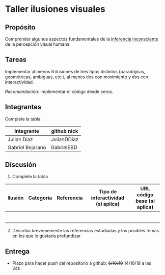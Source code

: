 # Taller ilusiones visuales

## Propósito

Comprender algunos aspectos fundamentales de la [inferencia inconsciente](https://github.com/VisualComputing/Cognitive) de la percepción visual humana.

## Tareas

Implementar al menos 6 ilusiones de tres tipos distintos (paradójicas, geométricas, ambiguas, etc.), al menos dos con movimiento y dos con interactividad.

*Recomendación:* implementar el código desde ceros.

## Integrantes

Complete la tabla:

| Integrante      | github nick |
|-----------------|-------------|
| Julian Diaz     | JulianDDiaz |
|Gabriel Bejarano | GabrielEBD  |

## Discusión

1. Complete la tabla

| Ilusión 			| Categoria | Referencia | Tipo de interactividad (si aplica) | URL código base (si aplica) |
|-------------------|-----------|------------|------------------------------------|-----------------------------|
|         			|           |            |                                    |                             |
|         			|           |            |                                    |                             |
|         			|           |            |                                    |                             |
|         			|           |            |                                    |                             |
|         			|           |            |                                    |                             |
|         			|           |            |                                    |                             |

2. Describa brevememente las referencias estudiadas y los posibles temas en los que le gustaría profundizar



## Entrega

* Plazo para hacer _push_ del repositorio a github: ~~6/10/19~~ 14/10/19 a las 24h.
